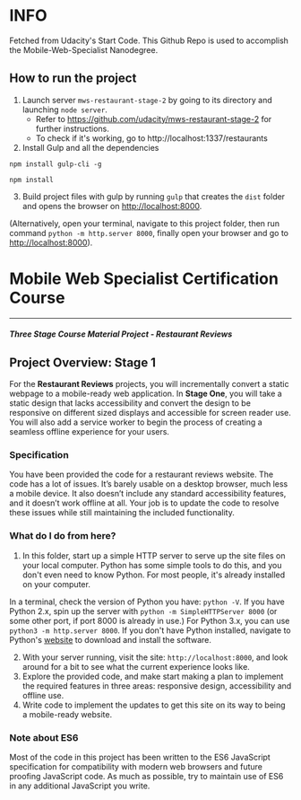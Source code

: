 # INFO
Fetched from Udacity's Start Code. This Github Repo is used to accomplish the Mobile-Web-Specialist Nanodegree.

## How to run the project
1. Launch server `mws-restaurant-stage-2` by going to its directory and launching `node server`. 
	* Refer to https://github.com/udacity/mws-restaurant-stage-2 for further instructions.
	* To check if it's working, go to http://localhost:1337/restaurants
2. Install Gulp and all the dependencies
```
npm install gulp-cli -g

npm install
```
3. Build project files with gulp by running
```gulp``` 
that creates the `dist` folder and opens the browser on [http://localhost:8000](http://localhost:8000).

(Alternatively, open your terminal, navigate to this project folder, then run command `python -m http.server 8000`, finally open your browser and go to [http://localhost:8000](http://localhost:8000)).


# Mobile Web Specialist Certification Course
---
#### _Three Stage Course Material Project - Restaurant Reviews_

## Project Overview: Stage 1

For the **Restaurant Reviews** projects, you will incrementally convert a static webpage to a mobile-ready web application. In **Stage One**, you will take a static design that lacks accessibility and convert the design to be responsive on different sized displays and accessible for screen reader use. You will also add a service worker to begin the process of creating a seamless offline experience for your users.

### Specification

You have been provided the code for a restaurant reviews website. The code has a lot of issues. It’s barely usable on a desktop browser, much less a mobile device. It also doesn’t include any standard accessibility features, and it doesn’t work offline at all. Your job is to update the code to resolve these issues while still maintaining the included functionality. 

### What do I do from here?

1. In this folder, start up a simple HTTP server to serve up the site files on your local computer. Python has some simple tools to do this, and you don't even need to know Python. For most people, it's already installed on your computer. 

In a terminal, check the version of Python you have: `python -V`. If you have Python 2.x, spin up the server with `python -m SimpleHTTPServer 8000` (or some other port, if port 8000 is already in use.) For Python 3.x, you can use `python3 -m http.server 8000`. If you don't have Python installed, navigate to Python's [website](https://www.python.org/) to download and install the software.

2. With your server running, visit the site: `http://localhost:8000`, and look around for a bit to see what the current experience looks like.
3. Explore the provided code, and make start making a plan to implement the required features in three areas: responsive design, accessibility and offline use.
4. Write code to implement the updates to get this site on its way to being a mobile-ready website.

### Note about ES6

Most of the code in this project has been written to the ES6 JavaScript specification for compatibility with modern web browsers and future proofing JavaScript code. As much as possible, try to maintain use of ES6 in any additional JavaScript you write. 



